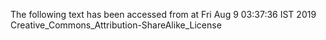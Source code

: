 The following text has been accessed from at Fri Aug 9 03:37:36 IST 2019
Creative_Commons_Attribution-ShareAlike_License
